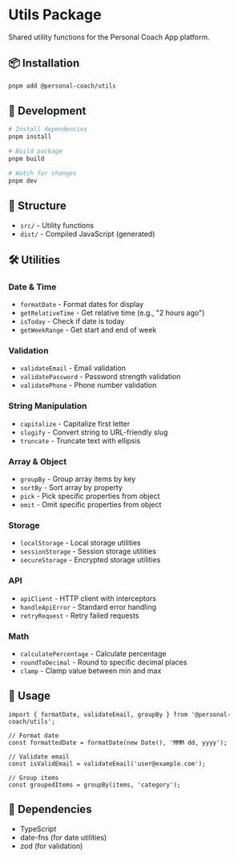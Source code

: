 # Utils Package

Shared utility functions for the Personal Coach App platform.

## 📦 Installation

```bash
pnpm add @personal-coach/utils
```

## 🚀 Development

```bash
# Install dependencies
pnpm install

# Build package
pnpm build

# Watch for changes
pnpm dev
```

## 📁 Structure

- `src/` - Utility functions
- `dist/` - Compiled JavaScript (generated)

## 🛠️ Utilities

### Date & Time
- `formatDate` - Format dates for display
- `getRelativeTime` - Get relative time (e.g., "2 hours ago")
- `isToday` - Check if date is today
- `getWeekRange` - Get start and end of week

### Validation
- `validateEmail` - Email validation
- `validatePassword` - Password strength validation
- `validatePhone` - Phone number validation

### String Manipulation
- `capitalize` - Capitalize first letter
- `slugify` - Convert string to URL-friendly slug
- `truncate` - Truncate text with ellipsis

### Array & Object
- `groupBy` - Group array items by key
- `sortBy` - Sort array by property
- `pick` - Pick specific properties from object
- `omit` - Omit specific properties from object

### Storage
- `localStorage` - Local storage utilities
- `sessionStorage` - Session storage utilities
- `secureStorage` - Encrypted storage utilities

### API
- `apiClient` - HTTP client with interceptors
- `handleApiError` - Standard error handling
- `retryRequest` - Retry failed requests

### Math
- `calculatePercentage` - Calculate percentage
- `roundToDecimal` - Round to specific decimal places
- `clamp` - Clamp value between min and max

## 🎯 Usage

```tsx
import { formatDate, validateEmail, groupBy } from '@personal-coach/utils';

// Format date
const formattedDate = formatDate(new Date(), 'MMM dd, yyyy');

// Validate email
const isValidEmail = validateEmail('user@example.com');

// Group items
const groupedItems = groupBy(items, 'category');
```

## 🔧 Dependencies

- TypeScript
- date-fns (for date utilities)
- zod (for validation) 